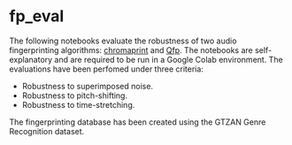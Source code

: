 # fp_eval

The following notebooks evaluate the robustness of two audio fingerprinting algorithms: [chromaprint](https://acoustid.org/chromaprint) and [Qfp](https://github.com/mbortnyck/qfp). The notebooks are self-explanatory and are required to be run in a Google Colab environment. The evaluations have been perfomed under three criteria:
* Robustness to superimposed noise.
* Robustness to pitch-shifting.
* Robustness to time-stretching.

The fingerprinting database has been created using the GTZAN Genre Recognition dataset.
